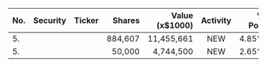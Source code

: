 No. | Security | Ticker | Shares | Value (x$1000) | Activity | % Port
|--- | --- | --- | ---:| ---:|:---:| ---:|
 5.|||884,607|11,455,661|NEW|4.85%|rel="bookmark"></a>
5.|||50,000|4,744,500|NEW|2.65%|rel="bookmark"></a>
